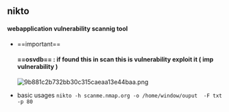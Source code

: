## nikto

#### webapplication vulnerability scannig tool

* ==important==
    #### ==osvdb== : if found this in scan this is vulnerability exploit it ( imp vulnerability )
	![9b881c2b732bb30c315caeaa13e44baa.png](../../../_resources/9b881c2b732bb30c315caeaa13e44baa.png)

* basic usages
` nikto -h scanme.nmap.org -o /home/window/ouput  -F txt -p 80
`
